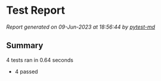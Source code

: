 # Test Report

*Report generated on 09-Jun-2023 at 18:56:44 by [pytest-md]*

[pytest-md]: https://github.com/hackebrot/pytest-md

## Summary

4 tests ran in 0.64 seconds

- 4 passed
